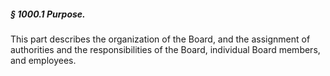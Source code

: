##### § 1000.1 Purpose. #####

This part describes the organization of the Board, and the assignment of authorities and the responsibilities of the Board, individual Board members, and employees.